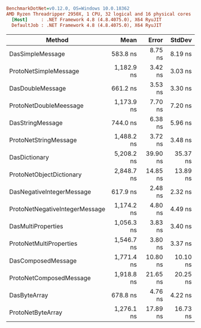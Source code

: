 ``` ini

BenchmarkDotNet=v0.12.0, OS=Windows 10.0.18362
AMD Ryzen Threadripper 2950X, 1 CPU, 32 logical and 16 physical cores
  [Host]     : .NET Framework 4.8 (4.8.4075.0), X64 RyuJIT
  DefaultJob : .NET Framework 4.8 (4.8.4075.0), X64 RyuJIT


```
|                         Method |       Mean |    Error |   StdDev |
|------------------------------- |-----------:|---------:|---------:|
|               DasSimpleMessage |   583.8 ns |  8.75 ns |  8.19 ns |
|          ProtoNetSimpleMessage | 1,182.9 ns |  3.42 ns |  3.03 ns |
|               DasDoubleMessage |   661.2 ns |  3.53 ns |  3.30 ns |
|         ProtoNetDoubleMeessage | 1,173.9 ns |  7.70 ns |  7.20 ns |
|               DasStringMessage |   744.0 ns |  6.38 ns |  5.96 ns |
|          ProtoNetStringMessage | 1,488.2 ns |  3.72 ns |  3.48 ns |
|                  DasDictionary | 5,208.2 ns | 39.90 ns | 35.37 ns |
|       ProtoNetObjectDictionary | 2,848.7 ns | 14.85 ns | 13.89 ns |
|      DasNegativeIntegerMessage |   617.9 ns |  2.48 ns |  2.32 ns |
| ProtoNetNegativeIntegerMessage | 1,174.2 ns |  4.80 ns |  4.49 ns |
|             DasMultiProperties | 1,056.3 ns |  3.83 ns |  3.40 ns |
|        ProtoNetMultiProperties | 1,546.7 ns |  3.80 ns |  3.37 ns |
|             DasComposedMessage | 1,771.4 ns | 10.80 ns | 10.10 ns |
|        ProtoNetComposedMessage | 1,918.8 ns | 21.65 ns | 20.25 ns |
|                   DasByteArray |   678.8 ns |  4.76 ns |  4.22 ns |
|              ProtoNetByteArray | 1,276.1 ns | 17.89 ns | 16.73 ns |
